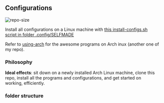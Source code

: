

## Configurations
![repo-size](https://img.shields.io/github/repo-size/ahacad/configurations) 

Install all configurations on a Linux machine with [this install-configs.sh script in folder .config/SELFMADE](./.config/SELFMADE/install-configs.sh)

Refer to [using-arch](https://github.com/ahacad/using-arch)  for the awesome programs on Arch inux (another one of my repo).

### Philosophy

**Ideal effects**: sit down on a newly installed Arch Linux machine, clone this repo, install all the programs and configurations, and get started on working, efficiently.

### folder structure


